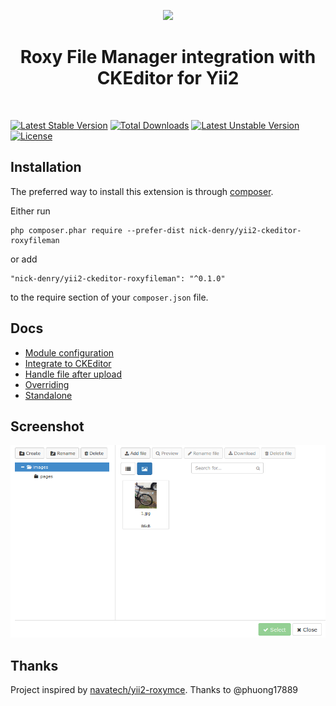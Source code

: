 <p align="center">
    <a href="https://github.com/yiisoft" target="_blank">
        <img src="https://avatars0.githubusercontent.com/u/993323" height="100px">
    </a>
    <h1 align="center">Roxy File Manager integration with CKEditor for Yii2</h1>
    <br>
</p>

[![Latest Stable Version](https://poser.pugx.org/nick-denry/yii2-ckeditor-roxyfileman/v/stable)](https://packagist.org/packages/nick-denry/yii2-ckeditor-roxyfileman) [![Total Downloads](https://poser.pugx.org/nick-denry/yii2-ckeditor-roxyfileman/downloads)](https://packagist.org/packages/nick-denry/yii2-ckeditor-roxyfileman) [![Latest Unstable Version](https://poser.pugx.org/nick-denry/yii2-ckeditor-roxyfileman/v/unstable)](https://packagist.org/packages/nick-denry/yii2-ckeditor-roxyfileman) [![License](https://poser.pugx.org/nick-denry/yii2-ckeditor-roxyfileman/license)](https://packagist.org/packages/nick-denry/yii2-ckeditor-roxyfileman) 

Installation
------------

The preferred way to install this extension is through [composer](http://getcomposer.org/download/).

Either run

```
php composer.phar require --prefer-dist nick-denry/yii2-ckeditor-roxyfileman
```

or add

```
"nick-denry/yii2-ckeditor-roxyfileman": "^0.1.0"
```

to the require section of your `composer.json` file.

Docs
---
*  [Module configuration](docs/module.md)
*  [Integrate to CKEditor](docs/ckeditor.md)
*  [Handle file after upload](docs/events.md)
*  [Overriding](docs/overriding.md)
*  [Standalone](docs/standalone.md)

Screenshot
---
![RoxyFileManager ckeditor](docs/screenshot.png)

Thanks
---
Project inspired by [navatech/yii2-roxymce](https://github.com/navatech/yii2-roxymce/). Thanks to @phuong17889
